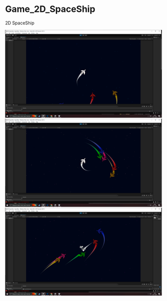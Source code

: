 # Game_2D_SpaceShip
2D SpaceShip

![Image alt](https://github.com/SinlessDevil/Game_2D_SpaceShip/blob/main/Space_Ship1.png)
![Image alt](https://github.com/SinlessDevil/Game_2D_SpaceShip/blob/main/Space_Ship2.png)
![Image alt](https://github.com/SinlessDevil/Game_2D_SpaceShip/blob/main/Space_Ship3.png)
